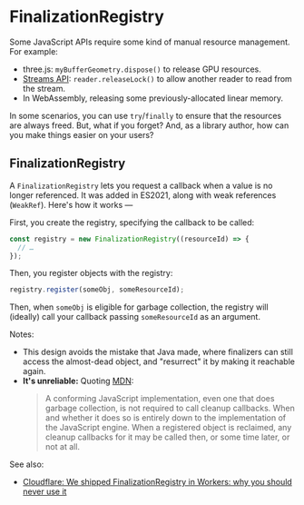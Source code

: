 # FinalizationRegistry

Some JavaScript APIs require some kind of manual resource management. For example:

- three.js: `myBufferGeometry.dispose()` to release GPU resources.
- [Streams API](https://developer.mozilla.org/en-US/docs/Web/API/Streams_API): `reader.releaseLock()` to allow another reader to read from the stream.
- In WebAssembly, releasing some previously-allocated linear memory.

In some scenarios, you can use `try`/`finally` to ensure that the resources are always freed. But, what if you forget? And, as a library author, how can you make things easier on your users?

## FinalizationRegistry

A `FinalizationRegistry` lets you request a callback when a value is no longer referenced. It was added in ES2021, along with weak references (`WeakRef`). Here's how it works —

First, you create the registry, specifying the callback to be called:

```javascript
const registry = new FinalizationRegistry((resourceId) => {
  // …
});
```

Then, you register objects with the registry:

```javascript
registry.register(someObj, someResourceId);
```

Then, when `someObj` is eligible for garbage collection, the registry will (ideally) call your callback passing `someResourceId` as an argument.

Notes:

- This design avoids the mistake that Java made, where finalizers can still access the almost-dead object, and "resurrect" it by making it reachable again.
- **It's unreliable:** Quoting [MDN](https://developer.mozilla.org/en-US/docs/Web/JavaScript/Reference/Global_Objects/FinalizationRegistry):
  > A conforming JavaScript implementation, even one that does garbage collection, is not required to call cleanup callbacks. When and whether it does so is entirely down to the implementation of the JavaScript engine. When a registered object is reclaimed, any cleanup callbacks for it may be called then, or some time later, or not at all.

See also:

- [Cloudflare: We shipped FinalizationRegistry in Workers: why you should never use it](https://blog.cloudflare.com/we-shipped-finalizationregistry-in-workers-why-you-should-never-use-it/)
